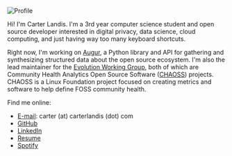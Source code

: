 ![Profile](https://ccarterlandis.github.com/profile.jpeg)

Hi! I'm Carter Landis. I'm a 3rd year computer science student and open source developer interested in digital privacy, data science, cloud computing, and just having way too many keyboard shortcuts.

Right now, I'm working on [Augur](https://github.com/chaoss/augur), a Python library and API for gathering and synthesizing structured data about the open source ecosystem. I'm also the lead maintainer for the [Evolution Working Group](https://github.com/chaoss/wg-evolution), both of which are Community Health Analytics Open Source Software ([CHAOSS](https://chaoss.community)) projects. CHAOSS is a Linux Foundation project focused on creating metrics and software to help define FOSS community health.

Find me online:
- [E-mail](carter@carterlandis.com): carter (at) carterlandis (dot) com
- [GitHub](https://github.com/ccarterlandis)
- [LinkedIn](https://linkedin.com/in/ccarterlandis)
- [Resume](https://ccarterlandis.github.com/resume.pdf)
- [Spotify](https://open.spotify.com/user/c.landis?si=-EeWnQXTTRy28bZgIBCqVA)
